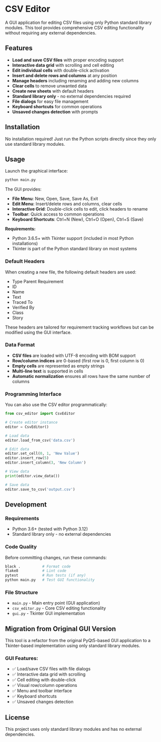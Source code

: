 # CSV Editor

A GUI application for editing CSV files using only Python standard library modules. This tool provides comprehensive CSV editing functionality without requiring any external dependencies.

## Features

- **Load and save CSV files** with proper encoding support
- **Interactive data grid** with scrolling and cell editing
- **Edit individual cells** with double-click activation
- **Insert and delete rows and columns** at any position
- **Manage headers** including renaming and adding new columns
- **Clear cells** to remove unwanted data
- **Create new sheets** with default headers
- **Standard library only** - no external dependencies required
- **File dialogs** for easy file management
- **Keyboard shortcuts** for common operations
- **Unsaved changes detection** with prompts

## Installation

No installation required! Just run the Python scripts directly since they only use standard library modules.

## Usage

Launch the graphical interface:

```bash
python main.py
```

The GUI provides:
- **File Menu**: New, Open, Save, Save As, Exit
- **Edit Menu**: Insert/delete rows and columns, clear cells
- **Interactive Grid**: Double-click cells to edit, click headers to rename
- **Toolbar**: Quick access to common operations
- **Keyboard Shortcuts**: Ctrl+N (New), Ctrl+O (Open), Ctrl+S (Save)

**Requirements:**
- Python 3.6.5+ with Tkinter support (included in most Python installations)
- Tkinter is part of the Python standard library on most systems

### Default Headers

When creating a new file, the following default headers are used:
- Type Parent Requirement
- ID
- Name  
- Text
- Traced To
- Verified By
- Class
- Story

These headers are tailored for requirement tracking workflows but can be modified using the GUI interface.

### Data Format

- **CSV files** are loaded with UTF-8 encoding with BOM support
- **Row/column indices** are 0-based (first row is 0, first column is 0)
- **Empty cells** are represented as empty strings
- **Multi-line text** is supported in cells
- **Automatic normalization** ensures all rows have the same number of columns

### Programming Interface

You can also use the CSV editor programmatically:

```python
from csv_editor import CsvEditor

# Create editor instance
editor = CsvEditor()

# Load data
editor.load_from_csv('data.csv')

# Edit data
editor.set_cell(0, 1, 'New Value')
editor.insert_row(5)
editor.insert_column(3, 'New Column')

# View data
print(editor.view_data())

# Save data
editor.save_to_csv('output.csv')
```

## Development

### Requirements
- Python 3.6+ (tested with Python 3.12)
- Standard library only - no external dependencies

### Code Quality
Before committing changes, run these commands:

```bash
black .          # Format code
flake8           # Lint code  
pytest           # Run tests (if any)
python main.py   # Test GUI functionality
```

### File Structure
- `main.py` - Main entry point (GUI application)
- `csv_editor.py` - Core CSV editing functionality
- `gui.py` - Tkinter GUI implementation

## Migration from Original GUI Version

This tool is a refactor from the original PyQt5-based GUI application to a Tkinter-based implementation using only standard library modules.

### GUI Features:
- ✅ Load/save CSV files with file dialogs
- ✅ Interactive data grid with scrolling
- ✅ Cell editing with double-click
- ✅ Visual row/column operations
- ✅ Menu and toolbar interface
- ✅ Keyboard shortcuts
- ✅ Unsaved changes detection

## License

This project uses only standard library modules and has no external dependencies.
